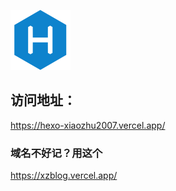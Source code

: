 ![Hexo Logo](https://github.com/vercel/vercel/blob/master/packages/frameworks/logos/hexo.svg)
## 访问地址：
https://hexo-xiaozhu2007.vercel.app/
<br>
### 域名不好记？用这个 

https://xzblog.vercel.app/

